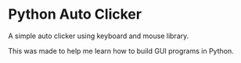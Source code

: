 # Python Auto Clicker
A simple auto clicker using keyboard and mouse library. 

This was made to help me learn how to build GUI programs in Python.
